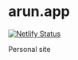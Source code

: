 # arun.app

[![Netlify Status](https://api.netlify.com/api/v1/badges/0d198d2c-5d04-4c1b-94c6-3d9f5d379586/deploy-status)](https://app.netlify.com/sites/arunsite/deploys)

Personal site